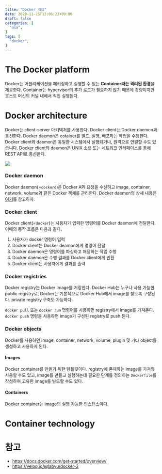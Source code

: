 ```yaml
---
title: "Docker 개요"
date: 2020-11-25T13:06:23+09:00
draft: false
categories: [  
  "msa",
]
tags: [
  "docker",
]
---
```


# The Docker platform
Docker는 어플리케이션을 패키징하고 실행할 수 있는 **Container라는 격리된 환경**을 제공한다. Container는 hypervisor의 추가 로드가 필요하지 않기 때문에 경량이지만 호스트 머신의 커널 내에서 직접 실행된다. 

# Docker architecture
Docker는 client-server 아키텍처를 사용한다. Docker client는 Docker daemon과 통신한다. Docker daemon은 cotainer를 빌드, 실행, 배포하는 작업을 수행한다. Docker client와 daemon은 동일한 시스템에서 실행되거나, 원격으로 연결할 수도 있습니다. Docker client와 daemon은 UNIX 소켓 또는 네트워크 인터페이스를 통해 REST API로 통신한다.

![](/images/20201125_docker_overview/architecture.png)

### Docker daemon
Docker daemon(=`dockerd`)은 Docker API 요청을 수신하고 image, container, network, volume과 같은 Docker 객체를 관리한다. Docker daemon의 상세 내용은 [여기](https://velog.io/@labyu/docker-3)를 참고하자.

### Docker client
Docker client(=`docker`)는 사용자가 입력한 명령어를 Docker daemon에 전달한다. 이때의 동작 흐름은 다음과 같다.
1. 사용자가 docker 명령어 입력
2. Docker client는 Docker deamon에게 명령어 전달
3. Docker daemon은 명령어를 파싱하고 해당하는 작업 수행
4. Docker daemon은 수행 결과를 Docker client에게 반환
5. Docker client는 사용자에게 결과를 출력

### Docker registries
Docker registry는 Docker image를 저장한다. Docker Hub는 누구나 사용 가능한 public registry로, Docker는 기본적으로 Docker Hub에서 image를 찾도록 구성된다. private registry 구축도 가능하다.

`docker pull` 또는 `docker run` 명령어를 사용하면 registry에서 image를 가져온다. `docker push` 명령을 사용하면 image가 구성된 registry로 push 된다.

### Docker objects
Docker를 사용하면 image, container, network, volume, plugin 및 기타 object를 생성하고 사용하게 된다.

#### Images
Docker container를 만들기 위한 템플릿이다. registry에 존재하는 image를 가져와 사용할 수도 있고, image를 만들고 실행하는데 필요한 단계를 정의하는 `Dockerfile`를 작성하여 고유한 image를 빌드할 수도 있다.

#### Containers
Docker container는 image의 실행 가능한 인스턴스이다.

# Container technology

# 참고
* https://docs.docker.com/get-started/overview/
* https://velog.io/@labyu/docker-3